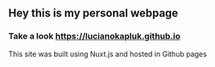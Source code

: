 ## Hey this is my personal webpage

###  Take a look https://lucianokapluk.github.io
This site was built using Nuxt.js and hosted in Github pages


